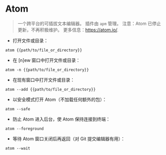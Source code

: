 # Atom

> 一个跨平台的可插拔文本编辑器。
> 插件由 `apm` 管理。
> 注意：Atom 已停止更新，不再积极维护。
> 更多信息：<https://atom.io/>.

- 打开文件或目录：

`atom {{path/to/file_or_directory}}`

- 在 [n]ew 窗口中打开文件或目录：

`atom -n {{path/to/file_or_directory}}`

- 在现有窗口中打开文件或目录：

`atom --add {{path/to/file_or_directory}}`

- 以安全模式打开 Atom（不加载任何额外的包）：

`atom --safe`

- 防止 Atom 进入后台，使 Atom 保持连接到终端：

`atom --foreground`

- 等待 Atom 窗口关闭后再返回（对 Git 提交编辑器有用）：

`atom --wait`